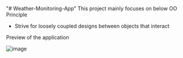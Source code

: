 "# Weather-Monitoring-App" 
This project mainly focuses on below OO Principle
- Strive for loosely coupled designs between objects that interact

Preview of the application

![image](https://github.com/user-attachments/assets/deaca4d2-2a2f-4a67-8448-2757675708a2)
